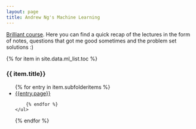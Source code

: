 ```yaml
---
layout: page
title: Andrew Ng's Machine Learning
---
```


[Brilliant course](https://www.youtube.com/watch?v=UzxYlbK2c7E&list=PLA89DCFA6ADACE599). Here you can find a quick recap of the lectures in the form of notes, questions that got me good sometimes and the problem set solutions :) 

<div>
{% for item in site.data.ml_list.toc %}
    <h3>{{ item.title}} </h3>
    <ul>
        {% for entry in item.subfolderitems %}
            <li><a href="{{ entry.url}}">{{entry.page}}</a></li>
            
        {% endfor %}
    </ul>
{% endfor %}
</div>
